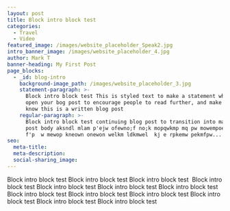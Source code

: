 ```yaml
---
layout: post
title: Block intro block test
categories:
  - Travel
  - Video
featured_image: /images/website_placeholder_Speak2.jpg
intro_banner_image: /images/website_placeholder_4.jpg
author: Mark T
banner-heading: My First Post
page_blocks:
  - _id: blog-intro
    background-image_path: /images/website_placeholder_3.jpg
    statement-paragraph: >-
      Block intro block test This is styled text to make a statement when you
      open your bog post to encourage people to read further, and make sure they
      know this is a written blog post
    regular-paragraph: >-
      Block intro block test continuing blog post to transition into main bog
      post body aksndl mlam p'ejw ofewno;f no;k mopqwkmp mq pw mowempoewkm  
      f'p  w mewop kneown onewon welkm ldkmwel  kj e rpkemw pekmfpw...
seo:
  meta-title:
  meta-description:
  social-sharing_image: 
---
```


Block intro block test Block intro block test Block intro block test &nbsp;Block intro block test Block intro block test Block intro block test Block intro block test Block intro block test Block intro block test Block intro block test Block intro block test Block intro block test Block intro block test
